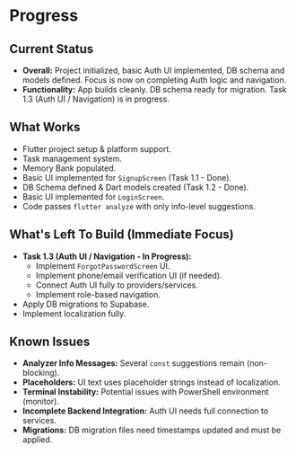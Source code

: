 # Progress

## Current Status
- **Overall:** Project initialized, basic Auth UI implemented, DB schema and models defined. Focus is now on completing Auth logic and navigation.
- **Functionality:** App builds cleanly. DB schema ready for migration. Task 1.3 (Auth UI / Navigation) is in progress.

## What Works
- Flutter project setup & platform support.
- Task management system.
- Memory Bank populated.
- Basic UI implemented for `SignupScreen` (Task 1.1 - Done).
- DB Schema defined & Dart models created (Task 1.2 - Done).
- Basic UI implemented for `LoginScreen`.
- Code passes `flutter analyze` with only info-level suggestions.

## What's Left To Build (Immediate Focus)
- **Task 1.3 (Auth UI / Navigation - In Progress):**
    - Implement `ForgotPasswordScreen` UI.
    - Implement phone/email verification UI (if needed).
    - Connect Auth UI fully to providers/services.
    - Implement role-based navigation.
- Apply DB migrations to Supabase.
- Implement localization fully.

## Known Issues
- **Analyzer Info Messages:** Several `const` suggestions remain (non-blocking).
- **Placeholders:** UI text uses placeholder strings instead of localization.
- **Terminal Instability:** Potential issues with PowerShell environment (monitor).
- **Incomplete Backend Integration:** Auth UI needs full connection to services.
- **Migrations:** DB migration files need timestamps updated and must be applied. 